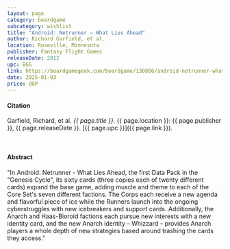 ```yaml
---
layout: page
category: boardgame
subcategory: wishlist
title: "Android: Netrunner – What Lies Ahead"
author: Richard Garfield, et al.
location: Roseville, Minnesota
publisher: Fantasy Flight Games
releaseDate: 2012
upc: BGG
link: https://boardgamegeek.com/boardgame/130806/android-netrunner-what-lies-ahead
date: 2025-01-03
price: OOP
---
```


#### Citation

Garfield, Richard, et al. *{{ page.title }}.* {{ page.location }}: {{ page.publisher }}, {{ page.releaseDate }}. [{{ page.upc }}]({{ page.link }}).

<br>


#### Abstract

"In Android: Netrunner - What Lies Ahead, the first Data Pack in the "Genesis Cycle", its sixty cards (three copies each of twenty different cards) expand the base game, adding muscle and theme to each of the Core Set's seven different factions. The Corps each receive a new agenda and flavorful piece of ice while the Runners launch into the ongoing cyberstruggles with new icebreakers and support cards. Additionally, the Anarch and Haas-Bioroid factions each pursue new interests with a new identity card, and the new Anarch identity – Whizzard – provides Anarch players a whole depth of new strategies based around trashing the cards they access."
